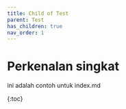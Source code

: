 ```yaml
---
title: Child of Test
parent: Test
has_children: true
nav_order: 1
---
```


# Perkenalan singkat
ini adalah contoh untuk index.md

{:toc}
